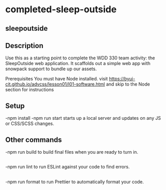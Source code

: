 # completed-sleep-outside

## sleepoutside
## Description
Use this as a starting point to complete the WDD 330 team activity: the SleepOutside web application. It scaffolds out a simple web app with snowpack support to bundle up our assets.

Prerequisites
You must have Node installed. visit https://byui-cit.github.io/advcss/lesson01/l01-software.html and skip to the Node section for instructions
## Setup
-npm install
-npm run start starts up a local server and updates on any JS or CSS/SCSS changes.
## Other commands
-npm run build to build final files when you are ready to turn in. 
##
-npm run lint to run ESLint against your code to find errors.
##
-npm run format to run Prettier to automatically format your code.
